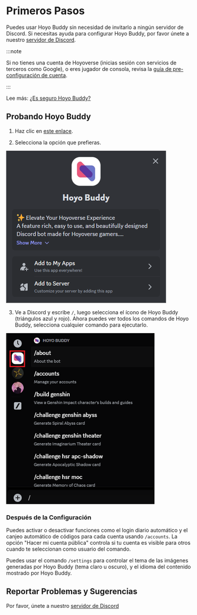 # Primeros Pasos

Puedes usar Hoyo Buddy sin necesidad de invitarlo a ningún servidor de Discord. Si necesitas ayuda para configurar Hoyo Buddy, por favor únete a nuestro [servidor de Discord](https://link.seria.moe/hb-dc).

:::note

Si no tienes una cuenta de Hoyoverse (inicias sesión con servicios de terceros como Google), o eres jugador de consola, revisa la [guía de pre-configuración de cuenta](./Before-Start.md).

:::

Lee más: [¿Es seguro Hoyo Buddy?](./Account-Security.md)

## Probando Hoyo Buddy

1. Haz clic en [este enlace](https://discord.com/oauth2/authorize?client_id=1000045812522430626).

2. Selecciona la opción que prefieras.

<p></p>

![Pantalla para agregar la aplicación a Discord](../../../../src/assets/images/378049955-0c3d09cb-a72a-44bf-b02a-a33869c90ba1.png)

<p></p>

3. Ve a Discord y escribe `/`, luego selecciona el ícono de Hoyo Buddy (triángulos azul y rojo). Ahora puedes ver todos los comandos de Hoyo Buddy, selecciona cualquier comando para ejecutarlo.

<p></p>

![Pantalla de comandos Slash](../../../../src/assets/images/392196104-6960be6c-8b51-49fd-93ae-bad4dad6822b.png)

### Después de la Configuración

Puedes activar o desactivar funciones como el login diario automático y el canjeo automático de códigos para cada cuenta usando `/accounts`.
La opción "Hacer mi cuenta pública" controla si tu cuenta es visible para otros cuando te seleccionan como usuario del comando.

Puedes usar el comando `/settings` para controlar el tema de las imágenes generadas por Hoyo Buddy (tema claro u oscuro), y el idioma del contenido mostrado por Hoyo Buddy.

## Reportar Problemas y Sugerencias

Por favor, únete a nuestro [servidor de Discord](https://link.seria.moe/hb-dc)
